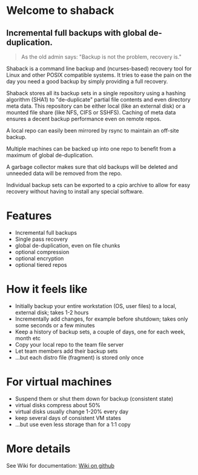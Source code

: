 # Welcome to shaback

## Incremental full backups with global de-duplication.

> As the old admin says: "Backup is not the problem, recovery is."

Shaback is a command line backup and (ncurses-based) recovery tool for Linux and other POSIX compatible systems. It tries to ease the pain on the day you need a good backup by simply providing a full recovery.

Shaback stores all its backup sets in a single repository using a hashing algorithm (SHA1) to "de-duplicate" partial file contents and even directory meta data. This repository can be either local (like an external disk) or a mounted file share (like NFS, CIFS or SSHFS). Caching of meta data ensures a decent backup performance even on remote repos.

A local repo can easily been mirrored by rsync to maintain an off-site backup.

Multiple machines can be backed up into one repo to benefit from a maximum of global de-duplication.

A garbage collector makes sure that old backups will be deleted and unneeded data will be removed from the repo.

Individual backup sets can be exported to a cpio archive to allow for easy recovery without having to install any special software.

# Features

* Incremental full backups
* Single pass recovery
* global de-duplication, even on file chunks
* optional compression
* optional encryption
* optional tiered repos

# How it feels like

* Initially backup your entire workstation (OS, user files) to a local, external disk; takes 1-2 hours
* Incrementally add changes, for example before shutdown; takes only some seconds or a few minutes
* Keep a history of backup sets, a couple of days, one for each week, month etc
* Copy your local repo to the team file server
* Let team members add their backup sets
* ...but each distro file (fragment) is stored only once

# For virtual machines

* Suspend them or shut them down for backup (consistent state)
* virtual disks compress about 50%
* virtual disks usually change 1-20% every day
* keep several days of consistent VM states
* ...but use even less storage than for a 1:1 copy

# More details

See Wiki for documentation: [Wiki on github](https://github.com/workflo/shaback/wiki)
